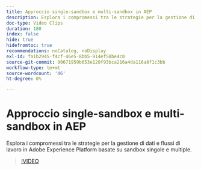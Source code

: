 ```yaml
---
title: Approccio single-sandbox e multi-sandbox in AEP
description: Esplora i compromessi tra le strategie per la gestione di dati e flussi di lavoro in Adobe Experience Platform basate su sandbox singole e multiple.
doc-type: Video Clips
duration: 180
index: false
hide: true
hidefromtoc: true
recommendations: noCatalog, noDisplay
exl-id: fa1b2945-f4cf-46e5-8bb5-914ef58be4c0
source-git-commit: 90671959b653e120f93bca216a4da116a8f1c3bb
workflow-type: tm+mt
source-wordcount: '46'
ht-degree: 0%

---
```


# Approccio single-sandbox e multi-sandbox in AEP

Esplora i compromessi tra le strategie per la gestione di dati e flussi di lavoro in Adobe Experience Platform basate su sandbox singole e multiple.

<!-- 62_S601_3442532_179_single-vs-multisandbox-approach-in-aep -->
>[!VIDEO](https://video.tv.adobe.com/v/3462668/?learn=on&enablevpops=true&captions=ita)
